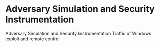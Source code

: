 # Adversary Simulation and Security Instrumentation
Adversary Simulation and Security Instrumentation
Traffic of Windows exploit and remote control 
